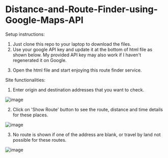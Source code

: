 # Distance-and-Route-Finder-using-Google-Maps-API

Setup instructions:
1. Just clone this repo to your laptop to download the files.
2. Use your google API key and update it at the bottom of html file as shown below. My provided API key may also work if I haven't regenerated it on Google.
<script src="https://maps.googleapis.com/maps/api/js?key={ENTER KEY HERE}&libraries=places&callback=initMap"></script>
3. Open the html file and start enjoying this route finder service.


Site functionalities:

1. Enter origin and destination addresses that you want to check.

![image](https://user-images.githubusercontent.com/86712652/210174692-7c22be6d-42b2-4ab3-932a-5603543b25e4.png)


2. Click on 'Show Route' button to see the route, distance and time details for these places.

![image](https://user-images.githubusercontent.com/86712652/210174704-fa7ae573-8611-4e14-8e03-9c75a345ac06.png)


3. No route is shown if one of the address are blank, or travel by land not possible for these routes.

![image](https://user-images.githubusercontent.com/86712652/210174715-16558cae-9041-46e7-8c25-8c79d9654309.png)

